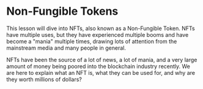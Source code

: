 # Non-Fungible Tokens

This lesson will dive into NFTs, also known as a Non-Fungible Token. NFTs have multiple uses, but they have experienced multiple booms and have become a "mania" multiple times, drawing lots of attention from the mainstream media and many people in general.

NFTs have been the source of a lot of news, a lot of mania, and a very large amount of money being poored into the blockchain industry recently. We are here to explain what an NFT is, what they can be used for, and why are they worth millions of dollars?

